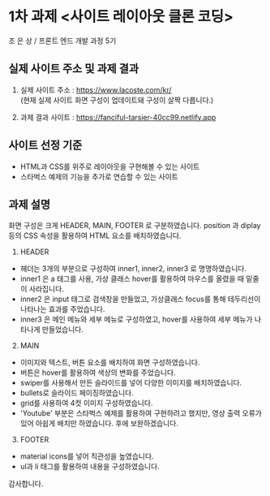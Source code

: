 # 1차 과제 <사이트 레이아웃 클론 코딩>  
조 은 상 / 프론트 엔드 개발 과정 5기

## 실제 사이트 주소 및 과제 결과 

1. 실제 사이트 주소 : https://www.lacoste.com/kr/  
(현재 실제 사이트 화면 구성이 업데이트돼 구성이 살짝 다릅니다.)

1. 과제 결과 사이트 : https://fanciful-tarsier-40cc99.netlify.app

## 사이트 선정 기준

- HTML과 CSS를 위주로 레이아웃을 구현해볼 수 있는 사이트
- 스타벅스 예제의 기능을 추가로 연습할 수 있는 사이트

## 과제 설명

화면 구성은 크게 HEADER, MAIN, FOOTER 로 구분하였습니다.
position 과 diplay 등의 CSS 속성을 활용하여 HTML 요소를 배치하였습니다.

1. HEADER
- 헤더는 3개의 부분으로 구성하여 inner1, inner2, inner3 로 명명하였습니다.
- inner1 은 a 태그를 사용, 가상 클래스 hover를 활용하여 마우스를 올렸을 때 밑줄이 사라집니다.
- inner2 은 input 태그로 검색창을 만들었고, 가상클래스 focus를 통해 테두리선이 나타나는 효과를 주었습니다.
- inner3 은 메인 메뉴와 세부 메뉴로 구성하였고, hover를 사용하여 세부 메뉴가 나타나게 만들었습니다.

2. MAIN
- 이미지와 텍스트, 버튼 요소를 배치하여 화면 구성하였습니다.
- 버튼은 hover를 활용하여 색상의 변화를 주었습니다.
- swiper를 사용해서 만든 슬라이드를 넣어 다양한 이미지를 배치하였습니다.
- bullets로 슬라이드 페이징하였습니다.
- grid를 사용하여 4컷 이미지 구성하였습니다.
- 'Youtube' 부분은 스타벅스 예제를 활용하여 구현하려고 했지만, 영상 출력 오류가 있어 아쉽게 배치만 하였습니다. 후에 보완하겠습니다.

3. FOOTER
- material icons를 넣어 직관성을 높였습니다.
- ul과 li 태그를 활용하여 내용을 구성하였습니다.

감사합니다.